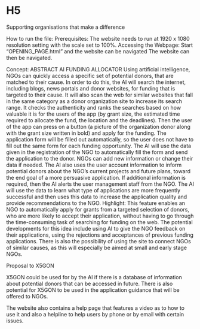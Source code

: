 # H5
Supporting organisations that make a difference

How to run the file:
 	Prerequisites:
	The website needs to run at 1920 x 1080 resolution setting with the scale set to 100%.
	Accessing the Webpage:
	Start “OPENING_PAGE.html” and the website can be navigated
	The website can then be navigated.

Concept:
	ABSTRACT AI FUNDING ALLOCATOR
Using artificial intelligence, NGOs can quickly access a specific set of potential donors, that are matched to their cause. In order to do this, the AI will search the internet, including blogs, news portals and donor websites, for funding that is targeted to their cause. It will also scan the web for similar websites that fall in the same category as a donor organization site to increase its search range. It checks the authenticity and ranks the searches based on how valuable it is for the users of the app (by grant size, the estimated time required to allocate the fund, the location and the deadlines). Then the user of the app can press on a button (a picture of the organization donor along with the grant size written in bold) and apply for the funding. The application form will be filled out automatically, so the user does not have to fill out the same form for each funding opportunity. 
The AI will use the data given in the registration of the NGO to automatically fill the form and send the application to the donor. NGOs can add new information or change their data if needed. The AI also uses the user account information to inform potential donors about the NGO’s current projects and future plans, toward the end goal of a more persuasive application. If additional information is required, then the AI alerts the user management staff from the NGO. The AI will use the data to learn what type of applications are more frequently successful and then uses this data to increase the application quality and provide recommendations to the NGO. Highlight: This feature enables an NGO to automatically apply for grants from a targeted selection of donors, who are more likely to accept their application, without having to go through the time-consuming task of searching for funding on the web. 
The potential developments for this idea include using AI to give the NGO feedback on their applications, using the rejections and acceptances of previous funding applications. There is also the possibility of using the site to connect NGOs of similar causes, as this will especially be aimed at small and early stage NGOs. 

Proposal to X5GON

X5GON could be used for by the AI if there is a database of information about potential donors that can be accessed in future. There is also potential for X5GON to be used in the application guidance that will be offered to NGOs.

The website also contains a help page that features a video as to how to use it and also a helpline to help users by phone or by email with certain issues.
